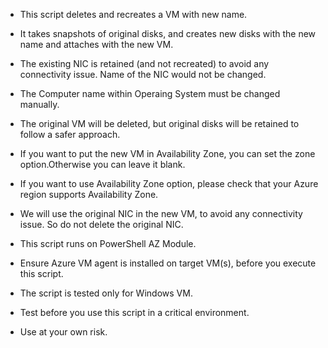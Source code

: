 - This script deletes and recreates a VM with new name.

- It takes snapshots of original disks, and creates new disks with the new name and attaches with the new VM.

- The existing NIC is retained (and not recreated) to avoid any connectivity issue. Name of the NIC would not be changed.

- The Computer name within Operaing System must be changed manually.

- The original VM will be deleted, but original disks will be retained to follow a safer approach.

- If you want to put the new VM in Availability Zone, you can set the zone option.Otherwise you can leave it blank.

- If you want to use Availability Zone option, please check that your Azure region supports Availability Zone.

- We will use the original NIC in the new VM, to avoid any connectivity issue. So do not delete the original NIC.

- This script runs on PowerShell AZ Module.

- Ensure Azure VM agent is installed on target VM(s), before you execute this script.

- The script is tested only for Windows VM.

- Test before you use this script in a critical environment.

- Use at your own risk.
